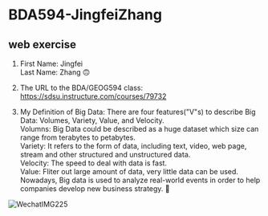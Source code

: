 # BDA594-JingfeiZhang
## web exercise

1. First Name: Jingfei \
   Last Name: Zhang :upside_down_face:

2. The URL to the BDA/GEOG594 class: https://sdsu.instructure.com/courses/79732

3. My Definition of Big Data: There are four features("V"s) to describe Big Data: Volumes, Variety, Value, and Velocity.\
   Volumns: Big Data could be described as a huge dataset which size can range from terabytes to petabytes. \
   Variety: It refers to the form of data, including text, video, web page, stream and other structured and unstructured data.\
   Velocity: The speed to deal with data is fast. \
   Value: Fliter out large amount of data, very little data can be used. \
   Nowadays, Big data is used to analyze real-world events in order to help companies develop new business strategy. :monocle_face:

![WechatIMG225](https://user-images.githubusercontent.com/61891707/131651693-bb9eb6af-52a7-45a6-8952-561420444780.jpeg)
